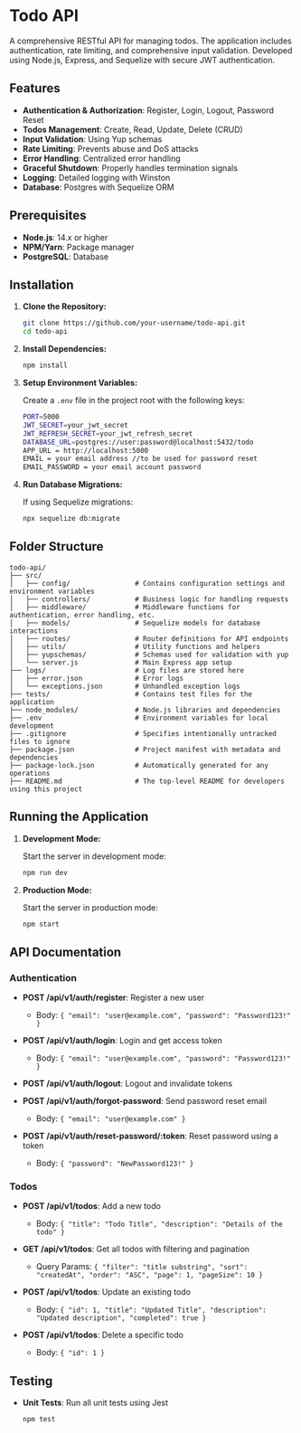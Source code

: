 # Todo API

A comprehensive RESTful API for managing todos. The application includes authentication, rate limiting, and comprehensive input validation. Developed using Node.js, Express, and Sequelize with secure JWT authentication.

## Features

- **Authentication & Authorization**: Register, Login, Logout, Password Reset
- **Todos Management**: Create, Read, Update, Delete (CRUD)
- **Input Validation**: Using Yup schemas
- **Rate Limiting**: Prevents abuse and DoS attacks
- **Error Handling**: Centralized error handling
- **Graceful Shutdown**: Properly handles termination signals
- **Logging**: Detailed logging with Winston
- **Database**: Postgres with Sequelize ORM

## Prerequisites

- **Node.js**: 14.x or higher
- **NPM/Yarn**: Package manager
- **PostgreSQL**: Database

## Installation

1. **Clone the Repository:**

   ```bash
   git clone https://github.com/your-username/todo-api.git
   cd todo-api
   ```

2. **Install Dependencies:**

   ```bash
   npm install
   ```

3. **Setup Environment Variables:**

   Create a `.env` file in the project root with the following keys:

   ```bash
   PORT=5000
   JWT_SECRET=your_jwt_secret
   JWT_REFRESH_SECRET=your_jwt_refresh_secret
   DATABASE_URL=postgres://user:password@localhost:5432/todo
   APP_URL = http://localhost:5000
   EMAIL = your email address //to be used for password reset
   EMAIL_PASSWORD = your email account password
   ```

4. **Run Database Migrations:**

   If using Sequelize migrations:

   ```bash
   npx sequelize db:migrate
   ```

## Folder Structure

```plaintext
todo-api/
├── src/
│   ├── config/                # Contains configuration settings and environment variables
│   ├── controllers/           # Business logic for handling requests
│   ├── middleware/            # Middleware functions for authentication, error handling, etc.
│   ├── models/                # Sequelize models for database interactions
│   ├── routes/                # Router definitions for API endpoints
│   ├── utils/                 # Utility functions and helpers
│   ├── yupschemas/            # Schemas used for validation with yup
│   └── server.js              # Main Express app setup
├── logs/                      # Log files are stored here
│   ├── error.json             # Error logs
│   └── exceptions.json        # Unhandled exception logs
├── tests/                     # Contains test files for the application
├── node_modules/              # Node.js libraries and dependencies
├── .env                       # Environment variables for local development
├── .gitignore                 # Specifies intentionally untracked files to ignore
├── package.json               # Project manifest with metadata and dependencies
├── package-lock.json          # Automatically generated for any operations
├── README.md                  # The top-level README for developers using this project
```

## Running the Application

1. **Development Mode:**

   Start the server in development mode:

   ```bash
   npm run dev
   ```

2. **Production Mode:**

   Start the server in production mode:

   ```bash
   npm start
   ```

## API Documentation

### Authentication

- **POST /api/v1/auth/register**: Register a new user

  - Body: `{ "email": "user@example.com", "password": "Password123!" }`

- **POST /api/v1/auth/login**: Login and get access token

  - Body: `{ "email": "user@example.com", "password": "Password123!" }`

- **POST /api/v1/auth/logout**: Logout and invalidate tokens

- **POST /api/v1/auth/forgot-password**: Send password reset email

  - Body: `{ "email": "user@example.com" }`

- **POST /api/v1/auth/reset-password/:token**: Reset password using a token
  - Body: `{ "password": "NewPassword123!" }`

### Todos

- **POST /api/v1/todos**: Add a new todo

  - Body: `{ "title": "Todo Title", "description": "Details of the todo" }`

- **GET /api/v1/todos**: Get all todos with filtering and pagination

  - Query Params: `{ "filter": "title substring", "sort": "createdAt", "order": "ASC", "page": 1, "pageSize": 10 }`

- **POST /api/v1/todos**: Update an existing todo

  - Body: `{ "id": 1, "title": "Updated Title", "description": "Updated description", "completed": true }`

- **POST /api/v1/todos**: Delete a specific todo
  - Body: `{ "id": 1 }`

## Testing

- **Unit Tests**: Run all unit tests using Jest
  ```bash
  npm test
  ```
